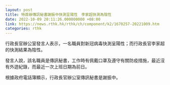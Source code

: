 ```yaml
---
layout: post
title: 特首辦傳訊秘書謝振中快測呈陽性　李家超快測為陰性
date: 2022-10-09 20:11:26.000000000 +08:00
link: https://news.rthk.hk/rthk/ch/component/k2/1670257-20221009.htm
categories: rthk
---
```


行政長官辦公室發言人表示，一名職員對新冠病毒快測呈陽性；而行政長官李家超的快測結果為陰性。

發言人說，該名職員是傳訊秘書，工作時有佩戴口罩及遵守有關防疫措施，最近沒有外遊紀錄，而最近一次上班日期為前日。

根據政府電話簿顯示，行政長官辦公室傳訊秘書是謝振中。
